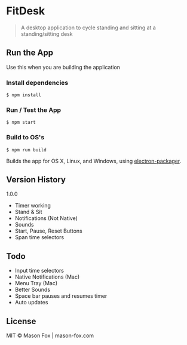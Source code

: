 # FitDesk

> A desktop application to cycle standing and sitting at a standing/sitting desk

## Run the App
Use this when you are building the application
### Install dependencies
```
$ npm install
```
### Run / Test the App
```
$ npm start
```
### Build to OS's
```
$ npm run build
```

Builds the app for OS X, Linux, and Windows, using [electron-packager](https://github.com/maxogden/electron-packager).

## Version History
1.0.0
- Timer working
- Stand & Sit
- Notifications (Not Native)
- Sounds
- Start, Pause, Reset Buttons
- Span time selectors

## Todo
- Input time selectors
- Native Notifications (Mac)
- Menu Tray (Mac)
- Better Sounds
- Space bar pauses and resumes timer
- Auto updates

## License
MIT © Mason Fox | mason-fox.com
